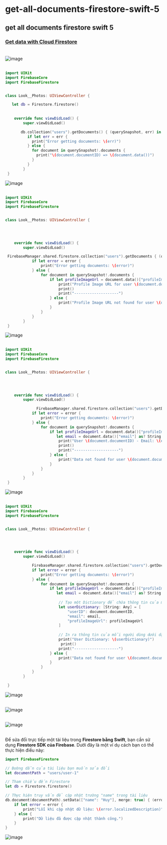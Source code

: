 # get-all-documents-firestore-swift-5
## get all documents firestore swift 5
### [Get data with Cloud Firestore](https://firebase.google.com/docs/firestore/query-data/get-data) <br><br>

![image](https://github.com/Experimenters1/get-all-documents-firestore-swift-5/assets/64000769/b160ae15-6c40-41bb-b2c8-5681395a8f50) <br><br>

```swift
import UIKit
import FirebaseCore
import FirebaseFirestore


class Look__Photos: UIViewController {

   let db = Firestore.firestore()
   
    
    override func viewDidLoad() {
        super.viewDidLoad()

       db.collection("users").getDocuments() { (querySnapshot, err) in
          if let err = err {
            print("Error getting documents: \(err)")
          } else {
            for document in querySnapshot!.documents {
              print("\(document.documentID) => \(document.data())")
            }
          }
        }
 }
```


![image](https://github.com/Experimenters1/get-all-documents-firestore-swift-5/assets/64000769/21a41800-bb38-4b6f-b030-c8d9c84ec07d) <br><br>

```swift
import UIKit
import FirebaseCore
import FirebaseFirestore


class Look__Photos: UIViewController {

  
   
    
    override func viewDidLoad() {
        super.viewDidLoad()

 FirebaseManager.shared.firestore.collection("users").getDocuments { (querySnapshot, error) in
            if let error = error {
                print("Error getting documents: \(error)")
            } else {
                for document in querySnapshot!.documents {
                    if let profileImageUrl = document.data()["profileImageUrl"] as? String {
                        print("Profile Image URL for user \(document.documentID): \(profileImageUrl)")
                        print()
                        print("--------------------")
                    } else {
                        print("Profile Image URL not found for user \(document.documentID)")
                    }
                }
            }
        }
 }

```

![image](https://github.com/Experimenters1/get-all-documents-firestore-swift-5/assets/64000769/ae72b766-3203-4e32-bc82-ddab7e1a762b) <br><br>

```swift
import UIKit
import FirebaseCore
import FirebaseFirestore


class Look__Photos: UIViewController {

  
   
    
    override func viewDidLoad() {
        super.viewDidLoad()

              FirebaseManager.shared.firestore.collection("users").getDocuments { (querySnapshot, error) in
            if let error = error {
                print("Error getting documents: \(error)")
            } else {
                for document in querySnapshot!.documents {
                    if let profileImageUrl = document.data()["profileImageUrl"] as? String,
                       let email = document.data()["email"] as? String {
                        print("User \(document.documentID) - Email: \(email), Profile Image URL: \(profileImageUrl)")
                        print()
                        print("--------------------")
                    } else {
                        print("Data not found for user \(document.documentID)")
                    }
                }
            }
        }
 }
```
![image](https://github.com/Experimenters1/get-all-documents-firestore-swift-5/assets/64000769/9971bad0-44b1-4088-bae4-821f183da30a) <br><br>

```swift
import UIKit
import FirebaseCore
import FirebaseFirestore


class Look__Photos: UIViewController {

  
   
    
    override func viewDidLoad() {
        super.viewDidLoad()

            FirebaseManager.shared.firestore.collection("users").getDocuments { (querySnapshot, error) in
            if let error = error {
                print("Error getting documents: \(error)")
            } else {
                for document in querySnapshot!.documents {
                    if let profileImageUrl = document.data()["profileImageUrl"] as? String,
                       let email = document.data()["email"] as? String {
                        
                        // Tạo một Dictionary để chứa thông tin của mỗi người dùng
                        let userDictionary: [String: Any] = [
                            "userID": document.documentID,
                            "email": email,
                            "profileImageUrl": profileImageUrl
                        ]
                        
                        // In ra thông tin của mỗi người dùng dưới dạng Dictionary
                        print("User Dictionary: \(userDictionary)")
                         print()
                        print("--------------------")
                    } else {
                        print("Data not found for user \(document.documentID)")
                    }
                }
            }
        }

 }
```
![image](https://github.com/Experimenters1/get-all-documents-firestore-swift-5/assets/64000769/fa8c832b-62e4-4081-a813-34dfda9ac1a3) <br><br>

![image](https://github.com/Experimenters1/get-all-documents-firestore-swift-5/assets/64000769/dade034a-3524-4a8e-b7a7-617a9fb30ca6) <br><br>

![image](https://github.com/Experimenters1/get-all-documents-firestore-swift-5/assets/64000769/f0b8c491-014c-413b-9a55-0fbc7a4dedec) <br><br>

Để sửa đổi trực tiếp một tài liệu trong **Firestore bằng Swift**, bạn cần sử dụng **Firestore SDK của Firebase**. Dưới đây là một ví dụ cách bạn có thể thực hiện điều này:
```swift
import FirebaseFirestore

// Đường dẫn của tài liệu bạn muốn sửa đổi
let documentPath = "users/user-1"

// Tham chiếu đến Firestore
let db = Firestore.firestore()

// Thực hiện truy vấn để cập nhật trường "name" trong tài liệu
db.document(documentPath).setData(["name": "Huy"], merge: true) { (error) in
    if let error = error {
        print("Lỗi khi cập nhật dữ liệu: \(error.localizedDescription)")
    } else {
        print("Dữ liệu đã được cập nhật thành công.")
    }
}
```
![image](https://github.com/Experimenters1/get-all-documents-firestore-swift-5/assets/64000769/d7a1ee61-ef2b-454b-b3eb-02038f97dfdb)<br><br>







